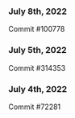### July 8th, 2022

Commit #100778

### July 5th, 2022

Commit #314353


### July 4th, 2022

Commit #72281

